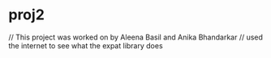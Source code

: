 # proj2
// This project was worked on by Aleena Basil and Anika Bhandarkar
// used the internet to see what the expat library does

